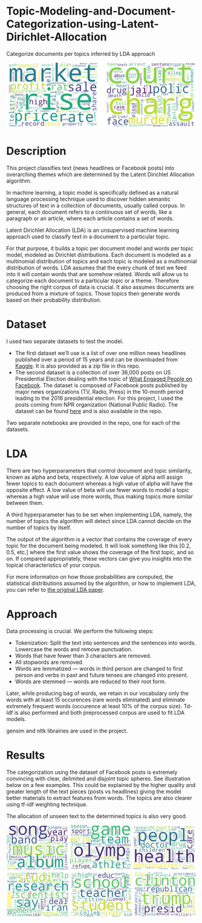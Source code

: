 # Topic-Modeling-and-Document-Categorization-using-Latent-Dirichlet-Allocation
Categorize documents per topics inferred by LDA approach

![](asset/topics.jpg)

# Description
This project classifies text (news headlines or Facebook posts) into overarching themes which are determined by the Latent Dirichlet Allocation algorithm.

In machine learning, a topic model is specifically defined as a natural language processing technique used to discover hidden semantic structures of text in a collection of documents, usually called corpus. In general, each document refers to a continuous set of words, like a paragraph or an article, where each article contains a set of words.

Latent Dirichlet Allocation (LDA) is an unsupervised machine learning approach used to classify text in a document to a particular topic.

For that purpose, it builds a topic per document model and words per topic model, modeled as Dirichlet distributions.
Each document is modeled as a multinomial distribution of topics and each topic is modeled as a multinomial distribution of words.
LDA assumes that the every chunk of text we feed into it will contain words that are somehow related. Words will allow us to categorize each document to a particular topic or a theme. Therefore choosing the right corpus of data is crucial. It also assumes documents are produced from a mixture of topics. Those topics then generate words based on their probability distribution.

# Dataset

I used two separate datasets to test the model.
- The first dataset we’ll use is a list of over one million news headlines published over a period of 15 years and can be downloaded from [Kaggle](https://www.kaggle.com/therohk/million-headlines/data). It is also provided as a zip file in this repo.
- The second dataset is a collection of over 36,000 posts on US Presidential Election dealing with the topic of [What Engaged People on Facebook](https://github.com/milkha/FBElec16). The dataset is composed of Facebook posts published by major news organizations (TV, Radio, Press) in the 10-month period leading to the 2016 presidential election. For this project, I used the posts coming from NPR organization (National Public Radio). The dataset can be found [here](https://github.com/milkha/FBElec16/blob/master/data/npr.csv) and is also available in the repo.

Two separate notebooks are provided in the repo, one for each of the datasets.

# LDA

There are two hyperparameters that control document and topic similarity, known as alpha and beta, respectively. A low value of alpha will assign fewer topics to each document whereas a high value of alpha will have the opposite effect. A low value of beta will use fewer words to model a topic whereas a high value will use more words, thus making topics more similar between them.

A third hyperparameter has to be set when implementing LDA, namely, the number of topics the algorithm will detect since LDA cannot decide on the number of topics by itself.

The output of the algorithm is a vector that contains the coverage of every topic for the document being modeled. It will look something like this [0.2, 0.5, etc.] where the first value shows the coverage of the first topic, and so on. If compared appropriately, these vectors can give you insights into the topical characteristics of your corpus.

For more information on how those probabilities are computed, the statistical distributions assumed by the algorithm, or how to implement LDA, you can refer to [the original LDA paper](http://www.jmlr.org/papers/volume3/blei03a/blei03a.pdf).

# Approach

Data processing is crucial. We perform the following steps:
- Tokenization: Split the text into sentences and the sentences into words. Lowercase the words and remove punctuation.
- Words that have fewer than 3 characters are removed.
- All stopwords are removed.
- Words are lemmatized — words in third person are changed to first person and verbs in past and future tenses are changed into present.
- Words are stemmed — words are reduced to their root form.

Later, while producing bag of words, we retain in our vocabulary only the words with at least 15 occurences (rare words eliminated) and eliminate extremely frequent words (occurence at least 10% of the corpus size). Td-Idf is also performed and both preprocessed corpus are used to fit LDA models.

gensim and nltk librairies are used in the project.


# Results

The categorization using the dataset of Facebook posts is extremely convincing with clear, delimited and disjoint topic spheres. See illustration below on a few examples.
This could be explained by the higher quality and greater length of the text pieces (posts vs headlines) giving the model better materials to extract features from words.
The topics are also clearer using tf-idf weighting technique.

The allocation of unseen text to the determined topics is also very good.

![](asset/posts.jpg)

